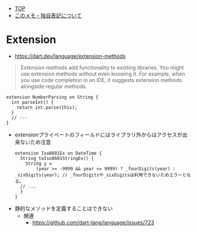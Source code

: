 - [TOP](./README.md)
- [このメモ・独自表記について](../README.md)


# Extension
* https://dart.dev/language/extension-methods
> Extension methods add functionality to existing libraries. You might use extension methods without even knowing it. For example, when you use code completion in an IDE, it suggests extension methods alongside regular methods.
```
extension NumberParsing on String {
  int parseInt() {
    return int.parse(this);
  }
  // ···
}
```
* extensionプライベートのフィールドにはライブラリ外からはアクセスが出来ないため注意
  ```
  extension Iso8601Ex on DateTime {
    String toIso8601StringEx() {
      String y =
          (year >= -9999 && year <= 9999) ? _fourDigits(year) : _sixDigits(year); // _fourDigitsや_sixDigitsは利用できないためエラーとなる。
    // ... 
    }
  }
  ```
* 静的なメソッドを定義することはできない
  * 関連
    * https://github.com/dart-lang/language/issues/723
  





